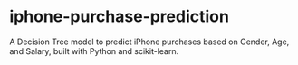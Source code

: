 # iphone-purchase-prediction
A Decision Tree model to predict iPhone purchases based on Gender, Age, and Salary, built with Python and scikit-learn.
